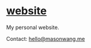 # [website](masonwang.me)

My personal website.

Contact: [hello@masonwang.me](mailto:mason@masonwang.me)
